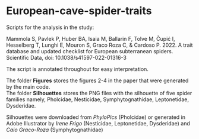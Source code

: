 # European-cave-spider-traits

Scripts for the analysis in the study:

Mammola S, Pavlek P, Huber BA, Isaia M, Ballarin F, Tolve M, Čupić I, Hesselberg T, Lunghi E, Mouron S, Graco Roza C, & Cardoso P. 2022. A trait database and updated checklist for European subterranean spiders. Scientific Data, doi: 10.1038/s41597-022-01316-3

The script is annotated throughout for easy interpretation. 

The folder **Figures** stores the figures 2-4 in the paper that were generated by the main code. <br>
The folder **Silhouettes** stores the PNG files with the silhouette of five spider families namely, Pholcidae, Nesticidae, Symphytognathidae, Leptonetidae, Dysderidae.

Silhouettes were downloaded from *PhyloPics* (Pholcidae) or generated in Adobe Illustrator by *Irene Frigo* (Nesticidae, Leptonetidae, Dysderidae) and *Caio Graco-Roza* (Symphytognathidae)
